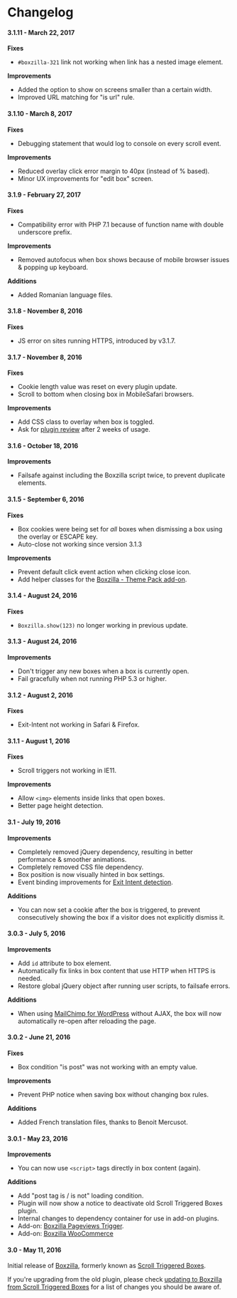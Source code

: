 Changelog
==========

#### 3.1.11 - March 22, 2017

**Fixes**

- `#boxzilla-321` link not working when link has a nested image element.

**Improvements**

- Added the option to show on screens smaller than a certain width.
- Improved URL matching for "is url" rule.


#### 3.1.10 - March 8, 2017

**Fixes**

- Debugging statement that would log to console on every scroll event.

**Improvements**

- Reduced overlay click error margin to 40px (instead of % based).
- Minor UX improvements for "edit box" screen.


#### 3.1.9 - February 27, 2017

**Fixes**

- Compatibility error with PHP 7.1 because of function name with double underscore prefix.

**Improvements**

- Removed autofocus when box shows because of mobile browser issues & popping up keyboard.

**Additions**

- Added Romanian language files.


#### 3.1.8 - November 8, 2016

**Fixes**

- JS error on sites running HTTPS, introduced by v3.1.7.


#### 3.1.7 - November 8, 2016

**Fixes**

- Cookie length value was reset on every plugin update.
- Scroll to bottom when closing box in MobileSafari browsers.

**Improvements**

- Add CSS class to overlay when box is toggled.
- Ask for [plugin review](https://wordpress.org/support/plugin/boxzilla/reviews/#new-post) after 2 weeks of usage.


#### 3.1.6 - October 18, 2016

**Improvements**

- Failsafe against including the Boxzilla script twice, to prevent duplicate elements.


#### 3.1.5 - September 6, 2016

**Fixes**

- Box cookies were being set for _all_ boxes when dismissing a box using the overlay or ESCAPE key.
- Auto-close not working since version 3.1.3

**Improvements**

- Prevent default click event action when clicking close icon.
- Add helper classes for the [Boxzilla - Theme Pack add-on](https://boxzillaplugin.com/add-ons/theme-pack/).


#### 3.1.4 - August 24, 2016

**Fixes**

- `Boxzilla.show(123)` no longer working in previous update.


#### 3.1.3 - August 24, 2016

**Improvements**

- Don't trigger any new boxes when a box is currently open.
- Fail gracefully when not running PHP 5.3 or higher.


#### 3.1.2 - August 2, 2016

**Fixes**

- Exit-Intent not working in Safari & Firefox.


#### 3.1.1 - August 1, 2016

**Fixes**

- Scroll triggers not working in IE11.

**Improvements**

- Allow `<img>` elements inside links that open boxes.
- Better page height detection.


#### 3.1 - July 19, 2016

**Improvements**

- Completely removed jQuery dependency, resulting in better performance & smoother animations.
- Completely removed CSS file dependency.
- Box position is now visually hinted in box settings.
- Event binding improvements for [Exit Intent detection](https://boxzillaplugin.com/add-ons/exit-intent/).

**Additions**

- You can now set a cookie after the box is triggered, to prevent consecutively showing the box if a visitor does not explicitly dismiss it.


#### 3.0.3 - July 5, 2016

**Improvements**

- Add `id` attribute to box element.
- Automatically fix links in box content that use HTTP when HTTPS is needed.
- Restore global jQuery object after running user scripts, to failsafe errors.

**Additions**

- When using [MailChimp for WordPress](https://wordpress.org/plugins/mailchimp-for-wp/) without AJAX, the box will now automatically re-open after reloading the page.


#### 3.0.2 - June 21, 2016

**Fixes**

- Box condition "is post" was not working with an empty value.

**Improvements**

- Prevent PHP notice when saving box without changing box rules.

**Additions**

- Added French translation files, thanks to Benoit Mercusot.


#### 3.0.1 - May 23, 2016

**Improvements**

- You can now use `<script>` tags directly in box content (again).

**Additions**

- Add "post tag is / is not" loading condition.
- Plugin will now show a notice to deactivate old Scroll Triggered Boxes plugin.
- Internal changes to dependency container for use in add-on plugins.
- Add-on: [Boxzilla Pageviews Trigger](https://boxzillaplugin.com/add-ons/pageviews/).
- Add-on: [Boxzilla WooCommerce](https://boxzillaplugin.com/add-ons/woocommerce/)


#### 3.0 - May 11, 2016

Initial release of [Boxzilla](https://boxzillaplugin.com/), formerly known as [Scroll Triggered Boxes](https://wordpress.org/plugins/scroll-triggered-boxes/).

If you're upgrading from the old plugin, please check [updating to Boxzilla from Scroll Triggered Boxes](https://kb.boxzillaplugin.com/updating-from-scroll-triggered-boxes/) for a list of changes you should be aware of.

